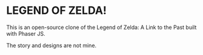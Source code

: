 # LEGEND OF ZELDA!

This is an open-source clone of the Legend of Zelda: A Link to the Past built with Phaser JS.

The story and designs are not mine.
